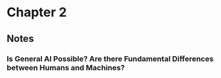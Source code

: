 # Chapter 2

## Notes

### Is General AI Possible? Are there Fundamental Differences between Humans and Machines?

